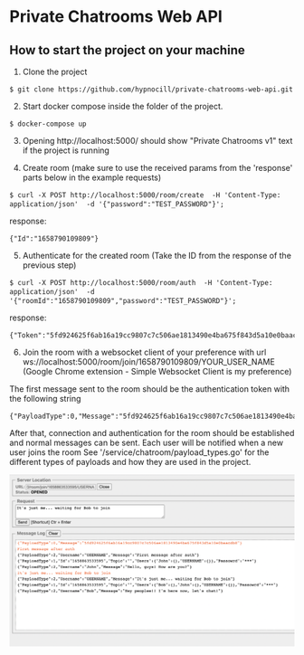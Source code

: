 # Private Chatrooms Web API

## How to start the project on your machine

 1. Clone the project
```
$ git clone https://github.com/hypnocill/private-chatrooms-web-api.git
```

2. Start docker compose inside the folder of the project.
```
$ docker-compose up
```

3. Opening http://localhost:5000/ should show "Private Chatrooms v1" text if the project is running

4. Create room (make sure to use the received params from the 'response' parts below in the example requests)
```
$ curl -X POST http://localhost:5000/room/create  -H 'Content-Type: application/json'  -d '{"password":"TEST_PASSWORD"}';
```
response:
```
{"Id":"1658790109809"}
```

5. Authenticate for the created room (Take the ID from the response of the previous step)
```
$ curl -X POST http://localhost:5000/room/auth  -H 'Content-Type: application/json'  -d '{"roomId":"1658790109809","password":"TEST_PASSWORD"}';
```
response:
```
{"Token":"5fd924625f6ab16a19cc9807c7c506ae1813490e4ba675f843d5a10e0baacdb8"}
```

6. Join the room with a websocket client of your preference with url ws://localhost:5000/room/join/1658790109809/YOUR_USER_NAME
(Google Chrome extension - Simple Websocket Client is my preference)

The first message sent to the room should be the authentication token with the following string
```
{"PayloadType":0,"Message":"5fd924625f6ab16a19cc9807c7c506ae1813490e4ba675f843d5a10e0baacdb8"}
```
After that, connection and authentication for the room should be established and normal messages can be sent.
Each user will be notified when a new user joins the room
See '/service/chatroom/payload_types.go' for the different types of payloads and how they are used in the project.

![Alt text](/res/chat.png?raw=true "Example chat with Simple Websocket Client")


